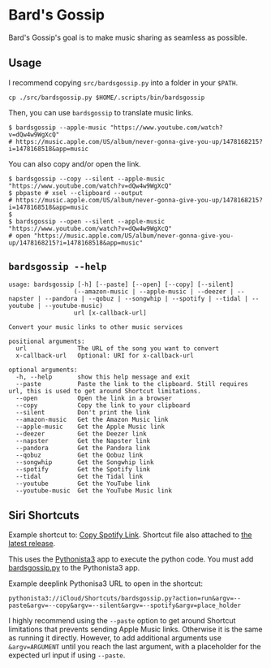 # Bard's Gossip

Bard's Gossip's goal is to make music sharing as seamless as possible.

## Usage

I recommend copying `src/bardsgossip.py` into a folder in your `$PATH`.
```
cp ./src/bardsgossip.py $HOME/.scripts/bin/bardsgossip
```

Then, you can use `bardsgossip` to translate music links.

```shell
$ bardsgossip --apple-music "https://www.youtube.com/watch?v=dQw4w9WgXcQ"
# https://music.apple.com/US/album/never-gonna-give-you-up/1478168215?i=1478168518&app=music
```

You can also copy and/or open the link.

```shell
$ bardsgossip --copy --silent --apple-music "https://www.youtube.com/watch?v=dQw4w9WgXcQ"
$ pbpaste # xsel --clipboard --output
# https://music.apple.com/US/album/never-gonna-give-you-up/1478168215?i=1478168518&app=music
$
$ bardsgossip --open --silent --apple-music "https://www.youtube.com/watch?v=dQw4w9WgXcQ"
# open "https://music.apple.com/US/album/never-gonna-give-you-up/1478168215?i=1478168518&app=music"
```
## `bardsgossip --help`
    usage: bardsgossip [-h] [--paste] [--open] [--copy] [--silent]
                      (--amazon-music | --apple-music | --deezer | --napster | --pandora | --qobuz | --songwhip | --spotify | --tidal | --youtube | --youtube-music)
                      url [x-callback-url]

    Convert your music links to other music services

    positional arguments:
      url              The URL of the song you want to convert
      x-callback-url   Optional: URI for x-callback-url

    optional arguments:
      -h, --help       show this help message and exit
      --paste          Paste the link to the clipboard. Still requires url, this is used to get around Shortcut limitations.
      --open           Open the link in a browser
      --copy           Copy the link to your clipboard
      --silent         Don't print the link
      --amazon-music   Get the Amazon Music link
      --apple-music    Get the Apple Music link
      --deezer         Get the Deezer link
      --napster        Get the Napster link
      --pandora        Get the Pandora link
      --qobuz          Get the Qobuz link
      --songwhip       Get the Songwhip link
      --spotify        Get the Spotify link
      --tidal          Get the Tidal link
      --youtube        Get the YouTube link
      --youtube-music  Get the YouTube Music link

## Siri Shortcuts

Example shortcut to: [Copy Spotify Link](https://www.icloud.com/shortcuts/5ed64dbb98da4189acbdf095f28b79a9). Shortcut file also attached to [the latest release](https://github.com/marzvrover/BardsGossip/releases/latest).

This uses the [Pythonista3](https://omz-software.com/pythonista/) app to execute the python code. You must add [bardsgossip.py](./src/bardsgossip.py) to the Pythonista3 app.

Example deeplink Pythonisa3 URL to open in the shortcut:
```
pythonista3://iCloud/Shortcuts/bardsgossip.py?action=run&argv=--paste&argv=--copy&argv=--silent&argv=--spotify&argv=place_holder
```

I highly recommend using the `--paste` option to get around Shortcut limitations that prevents sending Apple Music links. Otherwise it is the same as running it directly. However, to add additional arguments use `&argv=ARGUMENT` until you reach the last argument, with a placeholder for the expected url input if using `--paste`.
